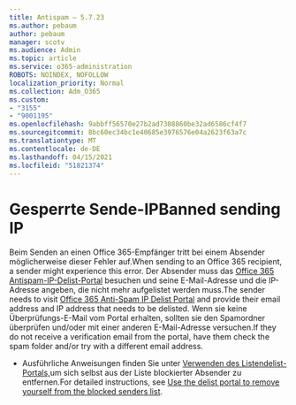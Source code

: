 ```yaml
---
title: Antispam – 5.7.23
ms.author: pebaum
author: pebaum
manager: scotv
ms.audience: Admin
ms.topic: article
ms.service: o365-administration
ROBOTS: NOINDEX, NOFOLLOW
localization_priority: Normal
ms.collection: Adm_O365
ms.custom:
- "3155"
- "9001195"
ms.openlocfilehash: 9abbff56570e27b2ad7308860be32ad6586cf4f7
ms.sourcegitcommit: 8bc60ec34bc1e40685e3976576e04a2623f63a7c
ms.translationtype: MT
ms.contentlocale: de-DE
ms.lasthandoff: 04/15/2021
ms.locfileid: "51821374"
---
```

# <a name="banned-sending-ip"></a><span data-ttu-id="11ca1-102">Gesperrte Sende-IP</span><span class="sxs-lookup"><span data-stu-id="11ca1-102">Banned sending IP</span></span>

<span data-ttu-id="11ca1-103">Beim Senden an einen Office 365-Empfänger tritt bei einem Absender möglicherweise dieser Fehler auf.</span><span class="sxs-lookup"><span data-stu-id="11ca1-103">When sending to an Office 365 recipient, a sender might experience this error.</span></span> <span data-ttu-id="11ca1-104">Der Absender muss das [Office 365 Antispam-IP-Delist-Portal](https://sender.office.com/) besuchen und seine E-Mail-Adresse und die IP-Adresse angeben, die nicht mehr aufgelistet werden muss.</span><span class="sxs-lookup"><span data-stu-id="11ca1-104">The sender needs to visit [Office 365 Anti-Spam IP Delist Portal](https://sender.office.com/) and provide their email address and IP address that needs to be delisted.</span></span> <span data-ttu-id="11ca1-105">Wenn sie keine Überprüfungs-E-Mail vom Portal erhalten, sollten sie den Spamordner überprüfen und/oder mit einer anderen E-Mail-Adresse versuchen.</span><span class="sxs-lookup"><span data-stu-id="11ca1-105">If they do not receive a verification email from the portal, have them check the spam folder and/or try with a different email address.</span></span> 

- <span data-ttu-id="11ca1-106">Ausführliche Anweisungen finden Sie unter [Verwenden des Listendelist-Portals,](https://docs.microsoft.com/microsoft-365/security/office-365-security/use-the-delist-portal-to-remove-yourself-from-the-office-365-blocked-senders-lis?view=o365-worldwide)um sich selbst aus der Liste blockierter Absender zu entfernen.</span><span class="sxs-lookup"><span data-stu-id="11ca1-106">For detailed instructions, see [Use the delist portal to remove yourself from the blocked senders list](https://docs.microsoft.com/microsoft-365/security/office-365-security/use-the-delist-portal-to-remove-yourself-from-the-office-365-blocked-senders-lis?view=o365-worldwide).</span></span>
